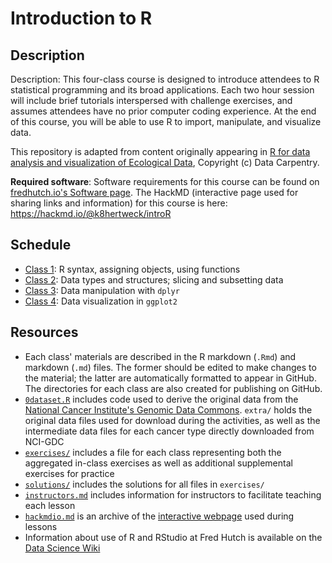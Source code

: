# Introduction to R

## Description

Description: This four-class course is designed to introduce attendees to R statistical programming and its broad applications. 
Each two hour session will include brief tutorials interspersed with challenge exercises, and assumes attendees have no prior 
computer coding experience. At the end of this course, you will be able to use R to import, manipulate, and visualize data.

This repository is adapted from content originally appearing in 
[R for data analysis and visualization of Ecological Data](https://datacarpentry.org/R-ecology-lesson/),
Copyright (c) Data Carpentry. 

**Required software**: Software requirements for this course can be found on [fredhutch.io's Software page](http://www.fredhutch.io/software/#r-and-rstudio). The HackMD (interactive page used for sharing links and information) for this course is here: https://hackmd.io/@k8hertweck/introR

## Schedule

* [Class 1](class1.md): R syntax, assigning objects, using functions
* [Class 2](class2.md): Data types and structures; slicing and subsetting data
* [Class 3](class3.md): Data manipulation with `dplyr`
* [Class 4](class4.md): Data visualization in `ggplot2`

## Resources

* Each class' materials are described in the R markdown (`.Rmd`) and markdown (`.md`) files. The former should be edited to make changes to the material; the latter are automatically formatted to appear in GitHub. The directories for each class are also created for publishing on GitHub.
* [`0dataset.R`](0dataset.R) includes code used to derive the original data from the 
[National Cancer Institute's Genomic Data Commons](https://gdc.cancer.gov). `extra/` holds the original data files used for 
download during the activities, as well as the intermediate data files for each cancer type directly downloaded from NCI-GDC
* [`exercises/`](exercises/) includes a file for each class representing both the aggregated in-class exercises as well as additional 
supplemental exercises for practice
* [`solutions/`](solutions/) includes the solutions for all files in `exercises/`
* [`instructors.md`](instructors.md) includes information for instructors to facilitate teaching each lesson
* [`hackmdio.md`](hackio.md) is an archive of the [interactive webpage](https://hackmd.io) used during lessons
* Information about use of R and RStudio at Fred Hutch is available on the [Data Science Wiki](https://sciwiki.fredhutch.org/scicomputing/software_R/)
